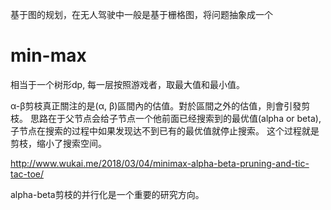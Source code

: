 基于图的规划，在无人驾驶中一般是基于栅格图，将问题抽象成一个

# min-max
相当于一个树形dp, 每一层按照游戏者，取最大值和最小值。

α-β剪枝真正關注的是(α, β)區間內的估值。對於區間之外的估值，則會引發剪枝。
思路在于父节点会给子节点一个他前面已经搜索到的最优值(alpha or beta), 子节点在搜索的过程中如果发现达不到已有的最优值就停止搜索。
这个过程就是剪枝，缩小了搜索空间。

http://www.wukai.me/2018/03/04/minimax-alpha-beta-pruning-and-tic-tac-toe/

alpha-beta剪枝的并行化是一个重要的研究方向。

